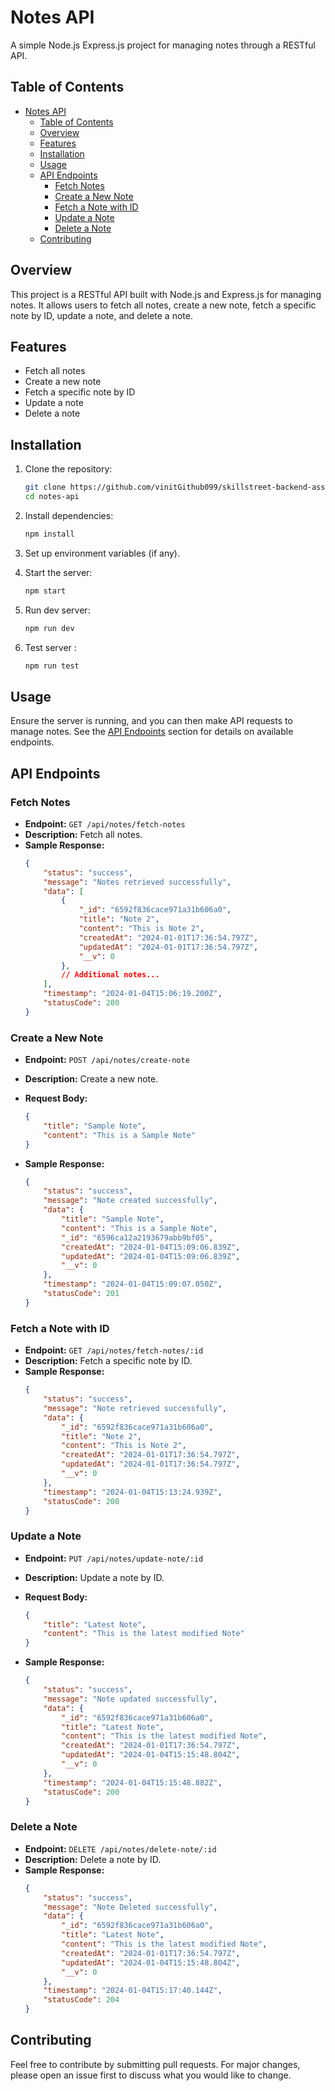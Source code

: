 
# Notes API
A simple Node.js Express.js project for managing notes through a RESTful API.

## Table of Contents

- [Notes API](#notes-api)
  - [Table of Contents](#table-of-contents)
  - [Overview](#overview)
  - [Features](#features)
  - [Installation](#installation)
  - [Usage](#usage)
  - [API Endpoints](#api-endpoints)
    - [Fetch Notes](#fetch-notes)
    - [Create a New Note](#create-a-new-note)
    - [Fetch a Note with ID](#fetch-a-note-with-id)
    - [Update a Note](#update-a-note)
    - [Delete a Note](#delete-a-note)
  - [Contributing](#contributing)

## Overview

This project is a RESTful API built with Node.js and Express.js for managing notes. It allows users to fetch all notes, create a new note, fetch a specific note by ID, update a note, and delete a note.

## Features

- Fetch all notes
- Create a new note
- Fetch a specific note by ID
- Update a note
- Delete a note

## Installation

1. Clone the repository:

   ```bash
   git clone https://github.com/vinitGithub099/skillstreet-backend-assignment.git
   cd notes-api
   ``` 

2. Install dependencies:

    ```bash
    npm install
    ``` 
    
3.  Set up environment variables (if any).
    
4.  Start the server:
   
    ```bash
    npm start
    ```
4.  Run dev server:
   
    ```bash
    npm run dev
    ```
4.  Test server :
   
    ```bash
    npm run test
    ```

## Usage

Ensure the server is running, and you can then make API requests to manage notes. See the [API Endpoints](#api-endpoints) section for details on available endpoints.


## API Endpoints

### Fetch Notes

-   **Endpoint:** `GET /api/notes/fetch-notes`
-   **Description:** Fetch all notes.
-   **Sample Response:**
    ```JSON
    {
        "status": "success",
        "message": "Notes retrieved successfully",
        "data": [
            {
                "_id": "6592f836cace971a31b606a0",
                "title": "Note 2",
                "content": "This is Note 2",
                "createdAt": "2024-01-01T17:36:54.797Z",
                "updatedAt": "2024-01-01T17:36:54.797Z",
                "__v": 0
            },
            // Additional notes...
        ],
        "timestamp": "2024-01-04T15:06:19.200Z",
	    "statusCode": 200
    }
    ```
### Create a New Note

-   **Endpoint:** `POST /api/notes/create-note`
-   **Description:** Create a new note.
-   **Request Body:**
    ```JSON
    {
        "title": "Sample Note",
        "content": "This is a Sample Note"
    }
    ``` 
    
-   **Sample Response:**
    ```JSON
    {
        "status": "success",
        "message": "Note created successfully",
        "data": {
            "title": "Sample Note",
            "content": "This is a Sample Note",
            "_id": "6596ca12a2193679abb9bf05",
            "createdAt": "2024-01-04T15:09:06.839Z",
            "updatedAt": "2024-01-04T15:09:06.839Z",
            "__v": 0
        },
        "timestamp": "2024-01-04T15:09:07.050Z",
        "statusCode": 201
    }
    ```

### Fetch a Note with ID

-   **Endpoint:** `GET /api/notes/fetch-notes/:id`
-   **Description:** Fetch a specific note by ID.
-   **Sample Response:**
    ```JSON
    {
        "status": "success",
        "message": "Note retrieved successfully",
        "data": {
            "_id": "6592f836cace971a31b606a0",
            "title": "Note 2",
            "content": "This is Note 2",
            "createdAt": "2024-01-01T17:36:54.797Z",
            "updatedAt": "2024-01-01T17:36:54.797Z",
            "__v": 0
        },
        "timestamp": "2024-01-04T15:13:24.939Z",
        "statusCode": 200
    }
    ```

### Update a Note

-   **Endpoint:** `PUT /api/notes/update-note/:id`
-   **Description:** Update a note by ID.
-   **Request Body:**
    ```JSON
    {
        "title": "Latest Note",
        "content": "This is the latest modified Note"
    }
    ``` 
    
-   **Sample Response:**
    ```JSON
    {
        "status": "success",
        "message": "Note updated successfully",
        "data": {
            "_id": "6592f836cace971a31b606a0",
            "title": "Latest Note",
            "content": "This is the latest modified Note",
            "createdAt": "2024-01-01T17:36:54.797Z",
            "updatedAt": "2024-01-04T15:15:48.804Z",
            "__v": 0
        },
        "timestamp": "2024-01-04T15:15:48.882Z",
        "statusCode": 200
    }
    ```
### Delete a Note

-   **Endpoint:** `DELETE /api/notes/delete-note/:id`
-   **Description:** Delete a note by ID.
-   **Sample Response:**
    ```JSON
    {
        "status": "success",
        "message": "Note Deleted successfully",
        "data": {
            "_id": "6592f836cace971a31b606a0",
            "title": "Latest Note",
            "content": "This is the latest modified Note",
            "createdAt": "2024-01-01T17:36:54.797Z",
            "updatedAt": "2024-01-04T15:15:48.804Z",
            "__v": 0
        },
        "timestamp": "2024-01-04T15:17:40.144Z",
        "statusCode": 204
    }
    ```

## Contributing

Feel free to contribute by submitting pull requests. For major changes, please open an issue first to discuss what you would like to change.